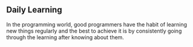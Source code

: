 ## Daily Learning
In the programming world, good programmers have the habit of learning new things regularly and the best to achieve it is by consistently going through the learning after knowing about them.
